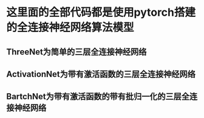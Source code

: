 
# 这里面的全部代码都是使用pytorch搭建的全连接神经网络算法模型
## ThreeNet为简单的三层全连接神经网络
## ActivationNet为带有激活函数的三层全连接神经网络
## BartchNet为带有激活函数的带有批归一化的三层全连接神经网络
